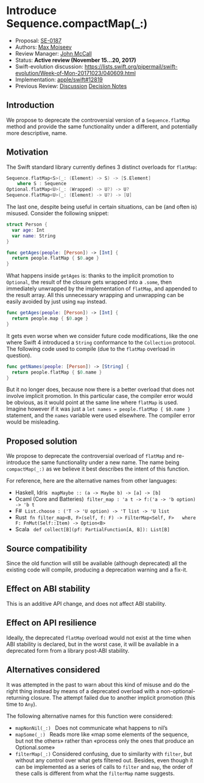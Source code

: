 # Introduce Sequence.compactMap(_:)

* Proposal: [SE-0187](0187-introduce-filtermap.md)
* Authors: [Max Moiseev](https://github.com/moiseev)
* Review Manager: [John McCall](https://github.com/rjmccall)
* Status: **Active review  (November 15...20, 2017)**
* Swift-evolution discussion: https://lists.swift.org/pipermail/swift-evolution/Week-of-Mon-20171023/040609.html
* Implementation: [apple/swift#12819](https://github.com/apple/swift/pull/12819)
* Previous Review: [Discussion](https://lists.swift.org/pipermail/swift-evolution/Week-of-Mon-20171106/040999.html) [Decision Notes](https://lists.swift.org/pipermail/swift-evolution/Week-of-Mon-20171113/041342.html)

<!--
* During the review process, add the following fields as needed:*
* Decision Notes: [Rationale](https://lists.swift.org/pipermail/swift-evolution/), [Additional Commentary](https://lists.swift.org/pipermail/swift-evolution/)
* Bugs: [SR-NNNN](https://bugs.swift.org/browse/SR-NNNN), [SR-MMMM](https://bugs.swift.org/browse/SR-MMMM)

* Previous Revision: [1](https://github.com/apple/swift-evolution/blob/...commit-ID.../proposals/NNNN-filename.md)
* Previous Proposal: [SE-XXXX](XXXX-filename.md)

-->


## Introduction

We propose to deprecate the controversial version of a `Sequence.flatMap` method
and provide the same functionality under a different, and potentially more
descriptive, name.

## Motivation

The Swift standard library currently defines 3 distinct overloads for `flatMap`:

~~~swift
Sequence.flatMap<S>(_: (Element) -> S) -> [S.Element]
    where S : Sequence
Optional.flatMap<U>(_: (Wrapped) -> U?) -> U?
Sequence.flatMap<U>(_: (Element) -> U?) -> [U]
~~~

The last one, despite being useful in certain situations, can be (and often is)
misused. Consider the following snippet:

~~~swift
struct Person {
  var age: Int
  var name: String
}

func getAges(people: [Person]) -> [Int] {
  return people.flatMap { $0.age }
}
~~~

What happens inside `getAges` is: thanks to the implicit promotion to
`Optional`, the result of the closure gets wrapped into a `.some`, then
immediately unwrapped by the implementation of `flatMap`, and appended to the
result array. All this unnecessary wrapping and unwrapping can be easily avoided
by just using `map` instead.

~~~swift
func getAges(people: [Person]) -> [Int] {
  return people.map { $0.age }
}
~~~

It gets even worse when we consider future code modifications, like the one
where Swift 4 introduced a `String` conformance to the `Collection` protocol.
The following code used to compile (due to the `flatMap` overload in question).

~~~swift
func getNames(people: [Person]) -> [String] {
  return people.flatMap { $0.name }
}
~~~

But it no longer does, because now there is a better overload that does not
involve implicit promotion. In this particular case, the compiler error would be
obvious, as it would point at the same line where `flatMap` is used. Imagine
however if it was just a `let names = people.flatMap { $0.name }` statement, and
the `names` variable were used elsewhere. The compiler error would be
misleading.

## Proposed solution

We propose to deprecate the controversial overload of `flatMap` and re-introduce
the same functionality under a new name. The name being `compactMap(_:)` as we
believe it best describes the intent of this function.

For reference, here are the alternative names from other languages:
- Haskell, Idris
  ` mapMaybe :: (a -> Maybe b) -> [a] -> [b]`
- Ocaml (Core and Batteries) 
  `filter_map : 'a t -> f:('a -> 'b option) -> 'b t`
- F# 
  `List.choose : ('T -> 'U option) -> 'T list -> 'U list`
- Rust 
  `fn filter_map<B, F>(self, f: F) -> FilterMap<Self, F>   where F: FnMut(Self::Item) -> Option<B>`
- Scala
  ` def collect[B](pf: PartialFunction[A, B]): List[B]`


## Source compatibility

Since the old function will still be available (although deprecated) all
the existing code will compile, producing a deprecation warning and a fix-it.

## Effect on ABI stability

This is an additive API change, and does not affect ABI stability.

## Effect on API resilience

Ideally, the deprecated `flatMap` overload would not exist at the time when ABI
stability is declared, but in the worst case, it will be available in a
deprecated form from a library post-ABI stability.

## Alternatives considered

It was attempted in the past to warn about this kind of misuse and do the right
thing instead by means of a deprecated overload with a non-optional-returning
closure. The attempt failed due to another implicit promotion (this time to
`Any`).

The following alternative names for this function were considered:
- `mapNonNil(_:) `
  Does not communicate what happens to nil’s
- `mapSome(_:) `
  Reads more like «map some elements of the sequence, but not the others»
  rather than «process only the ones that produce an Optional.some»
- `filterMap(_:)`
  Considered confusing, due to similarity with `filter`, but without any control
  over what gets filtered out. Besides, even though it can be implemented as a
  series of calls to `filter` and `map`, the order of these calls is different
  from what the `filterMap` name suggests.
